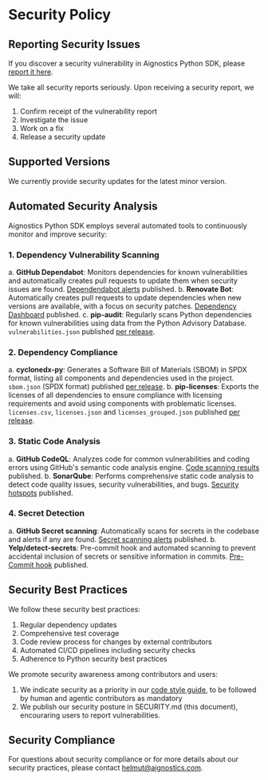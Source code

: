 # Security Policy

## Reporting Security Issues

If you discover a security vulnerability in Aignostics Python SDK, please [report it here](https://github.com/aignostics/python-sdk/security/advisories/new).

We take all security reports seriously. Upon receiving a security report, we will:
1. Confirm receipt of the vulnerability report
2. Investigate the issue
3. Work on a fix
4. Release a security update

## Supported Versions

We currently provide security updates for the latest minor version.

## Automated Security Analysis

Aignostics Python SDK employs several automated tools to continuously monitor and improve security:

### 1. Dependency Vulnerability Scanning

a. **GitHub Dependabot**: Monitors dependencies for known vulnerabilities and automatically creates pull requests to update them when security issues are found. [Dependendabot alerts](https://github.com/aignostics/python-sdk/security/dependabot) published.
b. **Renovate Bot**: Automatically creates pull requests to update dependencies when new versions are available, with a focus on security patches. [Dependency Dashboard](https://github.com/aignostics/python-sdk/issues?q=is%3Aissue%20state%3Aopen%20Dependency%20Dashboard) published.
c. **pip-audit**: Regularly scans Python dependencies for known vulnerabilities using data from the Python Advisory Database. `vulnerabilities.json` published [per release](https://github.com/aignostics/python-sdk/releases).

### 2. Dependency Compliance

a. **cyclonedx-py**: Generates a Software Bill of Materials (SBOM) in SPDX format, listing all components and dependencies used in the project. `sbom.json` (SPDX format) published [per release](https://github.com/aignostics/python-sdk/releases).
b. **pip-licenses**: Exports the licenses of all dependencies to ensure compliance with licensing requirements and avoid using components with problematic licenses. `licenses.csv`, `licenses.json` and `licenses_grouped.json` published [per release](https://github.com/aignostics/python-sdk/releases).

### 3. Static Code Analysis

a. **GitHub CodeQL**: Analyzes code for common vulnerabilities and coding errors using GitHub's semantic code analysis engine. [Code scanning results](https://github.com/aignostics/python-sdk/security/code-scanning) published.
b. **SonarQube**: Performs comprehensive static code analysis to detect code quality issues, security vulnerabilities, and bugs. [Security hotspots](https://sonarcloud.io/project/security_hotspots?id=aignostics_python-sdk) published.

### 4. Secret Detection
a. **GitHub Secret scanning**: Automatically scans for secrets in the codebase and alerts if any are found. [Secret scanning alerts](https://github.com/aignostics/python-sdk/security/secret-scanning) published.
b. **Yelp/detect-secrets**: Pre-commit hook and automated scanning to prevent accidental inclusion of secrets or sensitive information in commits. [Pre-Commit hook](https://github.com/aignostics/python-sdk/blob/main/.pre-commit-config.yaml) published.

## Security Best Practices

We follow these security best practices:
1. Regular dependency updates
2. Comprehensive test coverage
3. Code review process for changes by external contributors
4. Automated CI/CD pipelines including security checks
5. Adherence to Python security best practices

We promote security awareness among contributors and users:
1. We indicate security as a priority in our
   [code style guide](CODE_STYLE.md), to be followed by human and agentic
   contributors as mandatory
2. We publish our security posture in SECURITY.md (this document), encouraring
   users to report vulnerabilities.

## Security Compliance

For questions about security compliance or for more details about our security practices, please contact helmut@aignostics.com.
